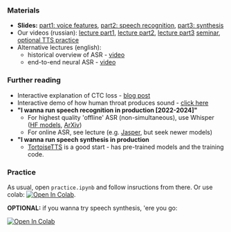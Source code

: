 ### Materials
  * __Slides:__ [part1: voice features](https://github.com/yandexdataschool/nlp_course/blob/2019/resources/slides/ASR%20Presentation%20P1.pdf), [part2: speech recognition](https://github.com/yandexdataschool/nlp_course/blob/2019/resources/slides/ASR%20presentation%20P2.pdf), [part3: synthesis](https://github.com/yandexdataschool/nlp_course/blob/2019/resources/slides/TTS-shad.pdf)
 * Our videos (russian): [lecture part1](https://yadi.sk/i/PRRQpGzRtUDFUg), [lecture part2](https://yadi.sk/i/VvqYneX2G2bWlw), [lecture part3](https://yadi.sk/i/FSmnyix_qpnAyw) [seminar](https://yadi.sk/i/qaIGDE1G7t4Elg), [optional TTS practice](https://yadi.sk/i/z-MKRLtYmaJqCg)
 * Alternative lectures (english):
     * historical overview of ASR - [video](https://www.youtube.com/watch?v=q67z7PTGRi8)
     * end-to-end neural ASR - [video](https://www.youtube.com/watch?v=3MjIkWxXigM)
 
 
### Further reading
* Interactive explanation of CTC loss - [blog post](https://www.youtube.com/watch?v=3MjIkWxXigM)
* Interactive demo of how human throat produces sound - [click here](https://dood.al/pinktrombone/)
* **"I wanna run speech recognition in production [2022-2024]"**
    * For highest quality 'offline' ASR (non-simultaneous), use Whisper ([HF models](https://huggingface.co/openai/whisper-large-v3), [ArXiv](https://arxiv.org/abs/2212.04356))
    * For online ASR, see lecture (e.g. [Jasper](https://arxiv.org/pdf/1904.03288), but seek newer models)
* **"I wanna run speech synthesis in production**
    * [TortoiseTTS](https://github.com/neonbjb/tortoise-tts) is a good start - has pre-trained models and the training code.
 
### Practice

As usual, open `practice.ipynb` and follow insructions from there. Or use colab: [![Open In Colab](https://colab.research.google.com/assets/colab-badge.svg)](https://colab.research.google.com/github/yandexdataschool/practical_dl/blob/fall24/week10_speech/practice.ipynb).


__OPTIONAL:__ if you wanna try speech synthesis, 'ere you go:

[![Open In Colab](https://colab.research.google.com/assets/colab-badge.svg)](https://colab.research.google.com/github/yandexdataschool/practical_dl/blob/fall22/week10_speech/optional_tts.ipynb)


